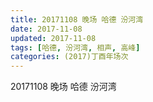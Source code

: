 ```yaml
---
title: 20171108 晚场 哈德 汾河湾
date: 2017-11-08
updated: 2017-11-08
tags: [哈德, 汾河湾, 相声, 高峰] 
categories: (2017)丁酉年场次 
---
```

20171108 晚场 哈德 汾河湾
